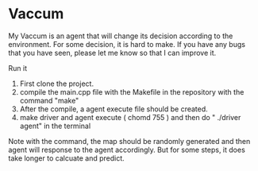 # Vaccum
My Vaccum is an agent that will change its decision according to the environment. For some decision, it is hard to make. 
If you have any bugs that you have seen, please let me know so that I can improve it. 

Run it
1. First clone the project. 
2. compile the main.cpp file with the Makefile in the repository with the command "make"
3. After the compile, a agent execute file should be created. 
4. make driver and agent execute ( chomd 755 ) and then do " ./driver agent" in the terminal

Note
with the command, the map should be randomly generated and then agent will response to the agent accordingly. But for some steps, 
it does take longer to calcuate and predict. 

